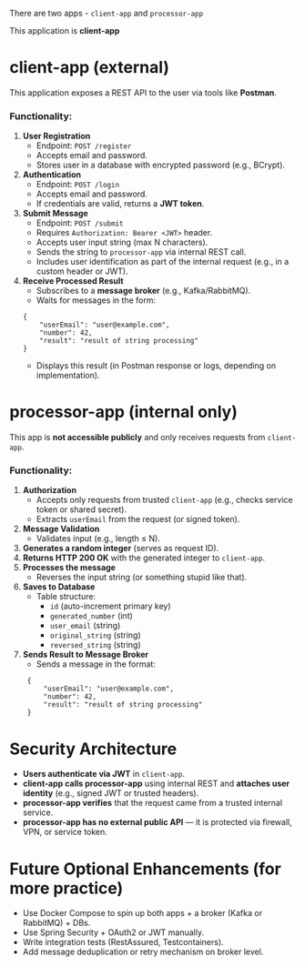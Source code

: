 There are two apps - `client-app` and `processor-app`

This application is **client-app**

# **client-app (external)**

This application exposes a REST API to the user via tools like **Postman**.

### Functionality:
1. **User Registration**
   * Endpoint: `POST /register`
   * Accepts email and password.
   * Stores user in a database with encrypted password (e.g., BCrypt).
2. **Authentication**
   * Endpoint: `POST /login`
   * Accepts email and password.
   * If credentials are valid, returns a **JWT token**.
3. **Submit Message**
   * Endpoint: `POST /submit`
   * Requires `Authorization: Bearer <JWT>` header.
   * Accepts user input string (max N characters).
   * Sends the string to `processor-app` via internal REST call.
   * Includes user identification as part of the internal request (e.g., in a custom header or JWT).
4. **Receive Processed Result**
   * Subscribes to a **message broker** (e.g., Kafka/RabbitMQ).
   * Waits for messages in the form:
    ```
    {
        "userEmail": "user@example.com",
        "number": 42,
        "result": "result of string processing"
    }
    ```
   * Displays this result (in Postman response or logs, depending on implementation).

# **processor-app (internal only)**

This app is **not accessible publicly** and only receives requests from `client-app`.

### Functionality:

1. **Authorization**
   * Accepts only requests from trusted `client-app` (e.g., checks service token or shared secret).
   * Extracts `userEmail` from the request (or signed token).
2. **Message Validation**
   * Validates input (e.g., length ≤ N).
3. **Generates a random integer** (serves as request ID).
4. **Returns HTTP 200 OK** with the generated integer to `client-app`.
5. **Processes the message**
   * Reverses the input string (or something stupid like that).
6. **Saves to Database**
   * Table structure:
      * `id` (auto-increment primary key)
      * `generated_number` (int)
      * `user_email` (string)
      * `original_string` (string)
      * `reversed_string` (string)
7. **Sends Result to Message Broker**
   * Sends a message in the format:
   ```
    {
        "userEmail": "user@example.com",
        "number": 42,
        "result": "result of string processing"
    }
    ```

# **Security Architecture**

* **Users authenticate via JWT** in `client-app`.
* **client-app calls processor-app** using internal REST and **attaches user identity** (e.g., signed JWT or trusted headers).
* **processor-app verifies** that the request came from a trusted internal service.
* **processor-app has no external public API** — it is protected via firewall, VPN, or service token.

# **Future Optional Enhancements (for more practice)**
* Use Docker Compose to spin up both apps + a broker (Kafka or RabbitMQ) + DBs.
* Use Spring Security + OAuth2 or JWT manually.
* Write integration tests (RestAssured, Testcontainers).
* Add message deduplication or retry mechanism on broker level.
